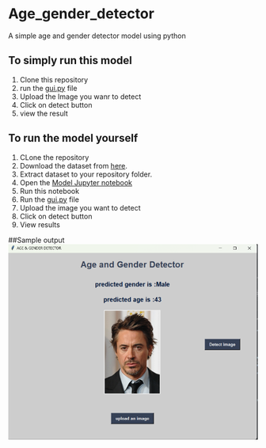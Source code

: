 # Age_gender_detector
A simple age and gender detector model using python
 ## To simply run this model
 1. Clone this repository
2. run the [gui.py](GUI.ipynb) file
3. Upload the Image you wanr to detect
4. Click on detect button
5. view the result

## To run the model yourself
1. CLone the repository
2. Download the dataset from [here](https://www.kaggle.com/datasets/jangedoo/utkface-new).
3. Extract dataset to your repository folder.
4. Open the [Model Jupyter notebook](Age_Gender_Prediction.ipynb)
5. Run this notebook
6. Run the [gui.py](GUI.ipynb) file
7. Upload the image you want to detect
8. Click on detect button
9. View results 

##Sample output
![sample output](samp.png)
